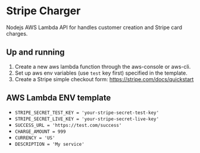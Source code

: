# Stripe Charger
 Nodejs AWS Lambda API for handles customer creation and Stripe card charges.
 
## Up and running
1. Create a new aws lambda function through the aws-console or aws-cli.
2. Set up aws env variables (use `test` key first) specified in the template.
3. Create a Stripe simple checkout form: https://stripe.com/docs/quickstart

## AWS Lambda ENV template
- `STRIPE_SECRET_TEST_KEY = 'your-stripe-secret-test-key'`
- `STRIPE_SECRET_LIVE_KEY = 'your-stripe-secret-live-key'`
- `SUCCESS_URL = 'https://test.com/success'`
- `CHARGE_AMOUNT = 999`
- `CURRENCY = 'US'`
- `DESCRIPTION = 'My service'`
 

 

